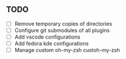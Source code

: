 ## TODO
- [ ] Remove temporary copies of directories
- [ ] Configure git submodules of all plugins
- [ ] Add vscode configurations
- [ ] Add fedora kde configurations
- [ ] Manage custom oh-my-zsh custoh-my-zsh 
